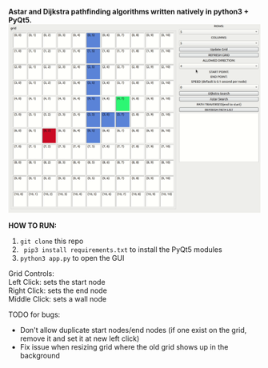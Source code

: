 <b>Astar and Dijkstra pathfinding algorithms written natively in python3 + PyQt5.</b>
![Alt Text](https://github.com/henryriveraCS/path-finder/blob/master/astar.gif)

<b> HOW TO RUN: </b>
  1. <code>git clone</code> this repo
  2. <code> pip3 install requirements.txt</code> to install the PyQt5 modules
  3. <code>python3 app.py</code> to open the GUI


Grid Controls:<br/>
Left Click: sets the start node<br/>
Right Click: sets the end node<br/>
Middle Click: sets a wall node<br/>


TODO for bugs:
- Don't allow duplicate start nodes/end nodes (if one exist on the grid, remove it and set it at new left click)
- Fix issue when resizing grid where the old grid shows up in the background
